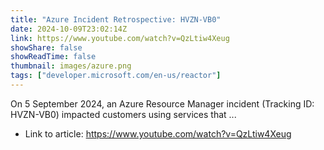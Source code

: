 ```yaml
---
title: "Azure Incident Retrospective: HVZN-VB0"
date: 2024-10-09T23:02:14Z
link: https://www.youtube.com/watch?v=QzLtiw4Xeug
showShare: false
showReadTime: false
thumbnail: images/azure.png
tags: ["developer.microsoft.com/en-us/reactor"]
---
```

On 5 September 2024, an Azure Resource Manager incident (Tracking ID: HVZN-VB0) impacted customers using services that ...

- Link to article: https://www.youtube.com/watch?v=QzLtiw4Xeug